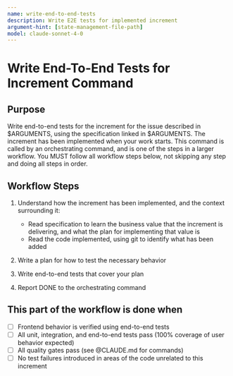 ```yaml
---
name: write-end-to-end-tests
description: Write E2E tests for implemented increment
argument-hint: [state-management-file-path]
model: claude-sonnet-4-0
---
```


# Write End-To-End Tests for Increment Command

## Purpose

Write end-to-end tests for the increment for the issue described in $ARGUMENTS, using the specification linked in $ARGUMENTS. The increment has been implemented when your work starts.
This command is called by an orchestrating command, and is one of the steps in a larger workflow.
You MUST follow all workflow steps below, not skipping any step and doing all steps in order.

## Workflow Steps

1. Understand how the increment has been implemented, and the context surrounding it:
    - Read specification to learn the business value that the increment is delivering, and what the plan for implementing that value is
    - Read the code implemented, using git to identify what has been added

2. Write a plan for how to test the necessary behavior

3. Write end-to-end tests that cover your plan

4. Report DONE to the orchestrating command

## This part of the workflow is done when

- [ ] Frontend behavior is verified using end-to-end tests
- [ ] All unit, integration, and end-to-end tests pass (100% coverage of user behavior expected)
- [ ] All quality gates pass (see @CLAUDE.md for commands)
- [ ] No test failures introduced in areas of the code unrelated to this increment
